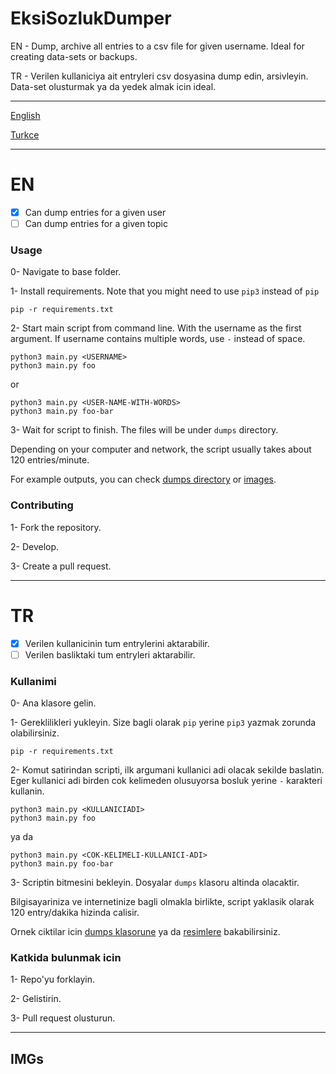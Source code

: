# EksiSozlukDumper

EN - Dump, archive all entries to a csv file for given username. Ideal for creating data-sets or backups.

TR - Verilen kullaniciya ait entryleri csv dosyasina dump edin, arsivleyin. Data-set olusturmak ya da yedek almak icin ideal.

---

[English](https://github.com/otuva/EksiSozlukDumper#en)

[Turkce](https://github.com/otuva/EksiSozlukDumper#tr)

---

# EN

- [x] Can dump entries for a given user 
- [ ] Can dump entries for a given topic

### Usage

0- Navigate to base folder.

1- Install requirements. Note that you might need to use `pip3` instead of `pip` 
    
    pip -r requirements.txt

2- Start main script from command line. With the username as the first argument. If username contains multiple words, use `-` instead of space.

    python3 main.py <USERNAME>
    python3 main.py foo
or

    python3 main.py <USER-NAME-WITH-WORDS> 
    python3 main.py foo-bar

3- Wait for script to finish. The files will be under `dumps` directory.


Depending on your computer and network, the script usually takes about 120 entries/minute.

For example outputs, you can check [dumps directory](https://github.com/otuva/EksiSozlukDumper/tree/main/dumps) or [images](https://github.com/otuva/EksiSozlukDumper#imgs).


### Contributing 

1- Fork the repository.

2- Develop.

3- Create a pull request.

---



# TR

- [x] Verilen kullanicinin tum entrylerini aktarabilir. 
- [ ] Verilen basliktaki tum entryleri aktarabilir. 

### Kullanimi

0- Ana klasore gelin.

1- Gereklilikleri yukleyin. Size bagli olarak `pip` yerine `pip3` yazmak zorunda olabilirsiniz. 
    
    pip -r requirements.txt

2- Komut satirindan scripti, ilk argumani kullanici adi olacak sekilde baslatin. Eger kullanici adi birden cok kelimeden olusuyorsa bosluk yerine `-` karakteri kullanin.

    python3 main.py <KULLANICIADI>
    python3 main.py foo
ya da

    python3 main.py <COK-KELIMELI-KULLANICI-ADI> 
    python3 main.py foo-bar

3- Scriptin bitmesini bekleyin. Dosyalar `dumps` klasoru altinda olacaktir.


Bilgisayariniza ve internetinize bagli olmakla birlikte, script yaklasik olarak 120 entry/dakika hizinda calisir.

Ornek ciktilar icin [dumps klasorune](https://github.com/otuva/EksiSozlukDumper/tree/main/dumps) ya da [resimlere](https://github.com/otuva/EksiSozlukDumper#imgs) bakabilirsiniz.

### Katkida bulunmak icin 

1- Repo'yu forklayin.

2- Gelistirin.

3- Pull request olusturun.

---

## IMGs